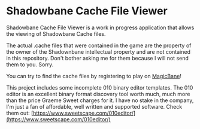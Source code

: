 # Shadowbane Cache File Viewer
Shadowbane Cache File Viewer is a work in progress application that allows the viewing of Shadowbane Cache files.

The actual .cache files that were contained in the game are the property of the owner of the Shadownbane intellectual property and are 
not contained in this repository. Don't bother asking me for them because I will not send them to you. Sorry.

You can try to find the cache files by registering to play on  [MagicBane](https://magicbane.com/)!

This project includes some incomplete 010 binary editor templates. The 010 editor is an excellent binary format discovery tool worth much, much more than the 
price Graeme Sweet charges for it. I have no stake in the company, I'm just a fan of affordable, well written and supported software. Check them out:
[https://www.sweetscape.com/010editor/](https://www.sweetscape.com/010editor/)